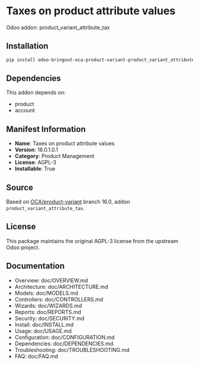 # Taxes on product attribute values

Odoo addon: product_variant_attribute_tax

## Installation

```bash
pip install odoo-bringout-oca-product-variant-product_variant_attribute_tax
```

## Dependencies

This addon depends on:
- product
- account

## Manifest Information

- **Name**: Taxes on product attribute values
- **Version**: 16.0.1.0.1
- **Category**: Product Management
- **License**: AGPL-3
- **Installable**: True

## Source

Based on [OCA/product-variant](https://github.com/OCA/product-variant) branch 16.0, addon `product_variant_attribute_tax`.

## License

This package maintains the original AGPL-3 license from the upstream Odoo project.

## Documentation

- Overview: doc/OVERVIEW.md
- Architecture: doc/ARCHITECTURE.md
- Models: doc/MODELS.md
- Controllers: doc/CONTROLLERS.md
- Wizards: doc/WIZARDS.md
- Reports: doc/REPORTS.md
- Security: doc/SECURITY.md
- Install: doc/INSTALL.md
- Usage: doc/USAGE.md
- Configuration: doc/CONFIGURATION.md
- Dependencies: doc/DEPENDENCIES.md
- Troubleshooting: doc/TROUBLESHOOTING.md
- FAQ: doc/FAQ.md
